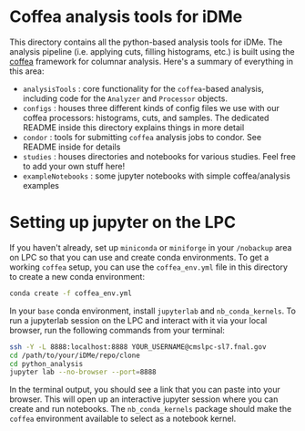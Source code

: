 # Coffea analysis tools for iDMe

This directory contains all the python-based analysis tools for iDMe. The analysis pipeline (i.e. applying cuts, filling histograms, etc.) is built using the [coffea](https://coffeateam.github.io/coffea/) framework for columnar analysis. Here's a summary of everything in this area:
- `analysisTools` : core functionality for the `coffea`-based analysis, including code for the `Analyzer` and `Processor` objects.
- `configs` : houses three different kinds of config files we use with our coffea processors: histograms, cuts, and samples. The dedicated README inside this directory explains things in more detail
- `condor` : tools for submitting `coffea` analysis jobs to condor. See README inside for details
- `studies` : houses directories and notebooks for various studies. Feel free to add your own stuff here!
- `exampleNotebooks` :  some jupyter notebooks with simple coffea/analysis examples

# Setting up jupyter on the LPC
If you haven't already, set up `miniconda` or `miniforge` in your `/nobackup` area on LPC so that you can use and create conda environments. To get a working `coffea` setup, you can use the `coffea_env.yml` file in this directory to create a new conda environment:
```bash
conda create -f coffea_env.yml
```
In your `base` conda environment, install `jupyterlab` and `nb_conda_kernels`. To run a jupyterlab session on the LPC and interact with it via your local browser, run the following commands from your terminal:
```bash
ssh -Y -L 8888:localhost:8888 YOUR_USERNAME@cmslpc-sl7.fnal.gov
cd /path/to/your/iDMe/repo/clone
cd python_analysis
jupyter lab --no-browser --port=8888
```
In the terminal output, you should see a link that you can paste into your browser. This will open up an interactive jupyter session where you can create and run notebooks. The `nb_conda_kernels` package should make the `coffea` environment available to select as a notebook kernel.